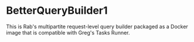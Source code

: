 # BetterQueryBuilder1

This is Rab's multipartite request-level query builder packaged as a Docker image that is compatible with Greg's Tasks Runner.
